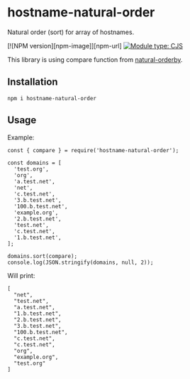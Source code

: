 # hostname-natural-order
Natural order (sort) for array of hostnames.

[![NPM version][npm-image]][npm-url]
[![Module type: CJS](https://img.shields.io/badge/module%20type-cjs-brightgreen)](https://github.com/voxpelli/badges-cjs-esm)

This library is using compare function from [natural-orderby](https://github.com/yobacca/natural-orderby).

## Installation

```
npm i hostname-natural-order
```

## Usage

Example:
```javacscript
const { compare } = require('hostname-natural-order');

const domains = [
  'test.org',
  'org',
  'a.test.net',
  'net',
  'c.test.net',
  '3.b.test.net',
  '100.b.test.net',
  'example.org',
  '2.b.test.net',
  'test.net',
  'c.test.net',
  '1.b.test.net',
];

domains.sort(compare);
console.log(JSON.stringify(domains, null, 2));
```

Will print:
```
[
  "net",
  "test.net",
  "a.test.net",
  "1.b.test.net",
  "2.b.test.net",
  "3.b.test.net",
  "100.b.test.net",
  "c.test.net",
  "c.test.net",
  "org",
  "example.org",
  "test.org"
]
```
